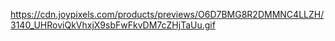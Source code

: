 https://cdn.joypixels.com/products/previews/O6D7BMG8R2DMMNC4LLZH/3140_UHRoviQkVhxjX9sbFwFkvDM7cZHjTaUu.gif
